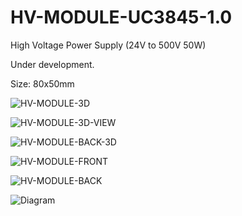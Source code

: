 # HV-MODULE-UC3845-1.0

High Voltage Power Supply (24V to 500V 50W)

Under development.

Size: 80x50mm

![HV-MODULE-3D](https://github.com/user-attachments/assets/1fa11c28-0a7d-485d-a5ad-3b856ff0c829)

![HV-MODULE-3D-VIEW](https://github.com/user-attachments/assets/f0191c56-b537-4fa5-b2bb-63f474892392)

![HV-MODULE-BACK-3D](https://github.com/user-attachments/assets/88e7f54d-82f6-4aac-9058-d83c78184ef2)

![HV-MODULE-FRONT](https://github.com/user-attachments/assets/69b49ba4-4407-4f3a-a9c3-da0a7afe145f)

![HV-MODULE-BACK](https://github.com/user-attachments/assets/303bc420-1269-4808-a6a8-9b293fcb9457)

![Diagram](https://github.com/user-attachments/assets/29c8a8e5-ec02-430b-8c5b-1d8ca84e5955)